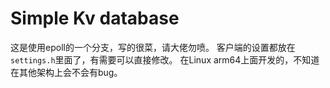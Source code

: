 # Simple Kv database
这是使用epoll的一个分支，写的很菜，请大佬勿喷。
客户端的设置都放在`settings.h`里面了，有需要可以直接修改。
在Linux arm64上面开发的，不知道在其他架构上会不会有bug。